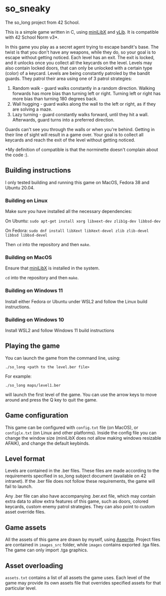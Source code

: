 # so_sneaky
The so_long project from 42 School.

This is a simple game written in C, using [miniLibX]() and [yLib](). It is compatible with 42 School Norm v3*.

In this game you play as a secret agent trying to escape bandit's base. The twist is that you don't have any weapons, while they do, so your goal is to escape without getting noticed. Each level has an exit. The exit is locked, and it unlocks once you collect all the keycards on the level. Levels may also contain locked doors, that can only be unlocked with a certain type (color) of a keycard. Levels are being constantly patroled by the bandit guards. They patrol their area using one of 3 patrol strategies:

1) Random walk - guard walks constantly in a random direction. Walking forwards has more bias than turning left or right. Turning left or right has more bias than turning 180 degrees back.
2) Wall hugging - guard walks along the wall to the left or right, as if they are solving a maze.
3) Lazy turning - guard constantly walks forward, until they hit a wall. Afterwards, guard turns into a preferred direction.

Guards can't see you through the walls or when you're behind. Getting in their line of sight will result in a game over. Your goal is to collect all keycards and reach the exit of the level without getting noticed.

*My definition of compatible is that the norminette doesn't complain about the code :).

## Building instructions

I only tested building and running this game on MacOS, Fedora 38 and Ubuntu 20.04.

### Building on Linux

Make sure you have installed all the necessary dependencies:

On Ubuntu:
`sudo apt-get install xorg libxext-dev zlib1g-dev libbsd-dev`

On Fedora:
`sudo dnf install libXext libXext-devel zlib zlib-devel libbsd libbsd-devel`

Then `cd` into the repository and then `make`.

### Building on MacOS
Ensure that [miniLibX]() is installed in the system.

`cd` into the repository and then `make`.

### Building on Windows 11
Install either Fedora or Ubuntu under WSL2 and follow the Linux build instructions.

### Building on Windows 10
Install WSL2 and follow Windows 11 build instructions

## Playing the game

You can launch the game from the command line, using:

`./so_long <path to the level.ber file>`

For example:

`./so_long maps/level1.ber`

will launch the first level of the game. You can use the arrow keys to move around and press the Q key to quit the game.

## Game configuration

This game can be configured with `config.txt` file (on MacOS), or `configlx.txt` (on Linux and other platforms). Inside the config file you can change the window size (miniLibX does not allow making windows resizable AFAIK), and change the default keybinds.

## Level format

Levels are contained in the .ber files. These files are made according to the requirements specified in so_long subject document (available on 42 intranet). If the .ber file does not follow these requirements, the game will fail to launch.

Any .ber file can also have accompanying .ber.ext file, which may contain extra data to allow extra features of this game, such as doors, colored keycards, custom enemy patrol strategies. They can also point to custom asset override files.

## Game assets

All the assets of this game are drawn by myself, using [Aseprite](). Project files are contained in `images_src` folder, while `images` contains exported .tga files. The game can only import .tga graphics.

## Asset overloading

`assets.txt` contains a list of all assets the game uses. Each level of the game may provide its own assets file that overrides specified assets for that particular level.
